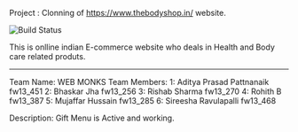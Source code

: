 Project : Clonning of https://www.thebodyshop.in/ website.


![Build Status](https://encrypted-tbn0.gstatic.com/images?q=tbn:ANd9GcTTsDj6jugdV1TlQfClpKfq7PoVAN2XhBQRkg&usqp=CAU)

This is onlline indian E-commerce website who deals in Health and Body care related produts.

---

Team Name: WEB MONKS
Team Members: 1: Aditya Prasad Pattnanaik fw13_451
              2: Bhaskar Jha fw13_256
              3: Rishab Sharma fw13_270
              4: Rohith B fw13_387
              5: Mujaffar Hussain fw13_285
              6: Sireesha Ravulapalli fw13_468
 
 Description: 
 Gift Menu is Active and working.
 

				 	
